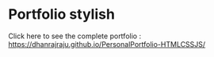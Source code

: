 # Portfolio stylish
Click here to see the complete portfolio : https://dhanrajraju.github.io/PersonalPortfolio-HTMLCSSJS/

